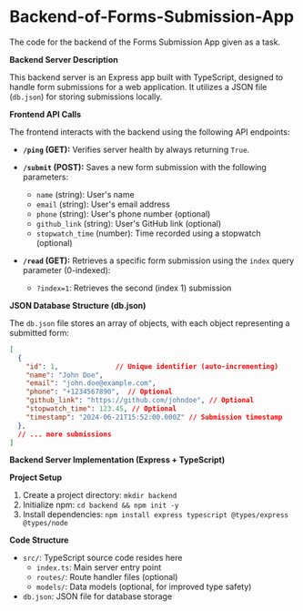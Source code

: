 # Backend-of-Forms-Submission-App
The code for the backend of the Forms Submission App given as a task.

**Backend Server Description**

This backend server is an Express app built with TypeScript, designed to handle form submissions for a web application. It utilizes a JSON file (`db.json`) for storing submissions locally.

**Frontend API Calls**

The frontend interacts with the backend using the following API endpoints:

- **`/ping` (GET):** Verifies server health by always returning `True`.
- **`/submit` (POST):** Saves a new form submission with the following parameters:
    - `name` (string): User's name
    - `email` (string): User's email address
    - `phone` (string): User's phone number (optional)
    - `github_link` (string): User's GitHub link (optional)
    - `stopwatch_time` (number): Time recorded using a stopwatch (optional)

- **`/read` (GET):** Retrieves a specific form submission using the `index` query parameter (0-indexed):
    - `?index=1`: Retrieves the second (index 1) submission

**JSON Database Structure (db.json)**

The `db.json` file stores an array of objects, with each object representing a submitted form:

```json
[
  {
    "id": 1,              // Unique identifier (auto-incrementing)
    "name": "John Doe",
    "email": "john.doe@example.com",
    "phone": "+1234567890",  // Optional
    "github_link": "https://github.com/johndoe", // Optional
    "stopwatch_time": 123.45, // Optional
    "timestamp": "2024-06-21T15:52:00.000Z" // Submission timestamp
  },
  // ... more submissions
]
```

**Backend Server Implementation (Express + TypeScript)**

**Project Setup**

1. Create a project directory: `mkdir backend`
2. Initialize npm: `cd backend && npm init -y`
3. Install dependencies: `npm install express typescript @types/express @types/node`

**Code Structure**

- `src/`: TypeScript source code resides here
    - `index.ts`: Main server entry point
    - `routes/`: Route handler files (optional)
    - `models/`: Data models (optional, for improved type safety)
- `db.json`: JSON file for database storage
